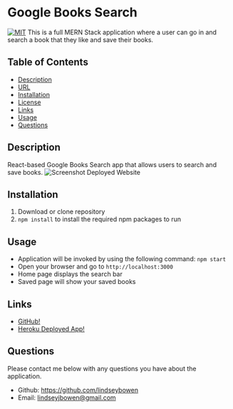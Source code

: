 # Google Books Search 
[![MIT](https://img.shields.io/badge/License-MIT-yellow.svg)](https://opensource.org/licenses/MIT)
This is a full MERN Stack application where a user can go in and search a book that they like and save their books.
## Table of Contents
* [Description](#description)
* [URL](#url)
* [Installation](#installation)
* [License](#license)
* [Links](#Links)
* [Usage](#Usage)
* [Questions](#questions)
## Description 
React-based Google Books Search app that allows users to search and save books.
![Screenshot Deployed Website](img/Google-Books)
## Installation
1. Download or clone repository
2. ```npm install``` to install the required npm packages to run
## Usage
* Application will be invoked by using the following command:
```npm start```
* Open your browser and go to
```http://localhost:3000```
* Home page displays the search bar
* Saved page will show your saved books
## Links
* [GitHub!](https://github.com/lindseybowen/Google-Books-Search)
* [Heroku Deployed App!](https://ancient-sands-17398.herokuapp.com/)
## Questions
Please contact me below with any questions you have about the application.
* Github: https://github.com/lindseybowen
* Email: lindseyjbowen@gmail.com 
